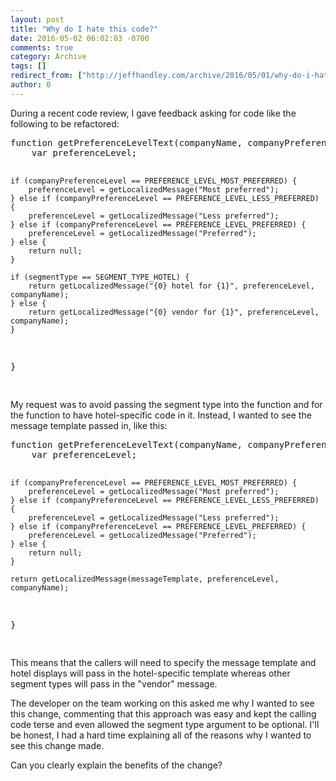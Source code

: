```yaml
---
layout: post
title: "Why do I hate this code?"
date: 2016-05-02 06:02:03 -0700
comments: true
category: Archive
tags: []
redirect_from: ["http://jeffhandley.com/archive/2016/05/01/why-do-i-hate-this-code"]
author: 0
---
```

<!-- more -->
<p>
During a recent code review, I gave feedback asking for code like the following to be refactored:
</p>
<pre class="javascriptcode">
function getPreferenceLevelText(companyName, companyPreferenceLevel, segmentType) {
    var preferenceLevel;

    if (companyPreferenceLevel == PREFERENCE_LEVEL_MOST_PREFERRED) {
        preferenceLevel = getLocalizedMessage("Most preferred");
    } else if (companyPreferenceLevel == PREFERENCE_LEVEL_LESS_PREFERRED) {
        preferenceLevel = getLocalizedMessage("Less preferred");
    } else if (companyPreferenceLevel == PREFERENCE_LEVEL_PREFERRED) {
        preferenceLevel = getLocalizedMessage("Preferred");
    } else {
        return null;
    }

    if (segmentType == SEGMENT_TYPE_HOTEL) {
        return getLocalizedMessage("{0} hotel for {1}", preferenceLevel, companyName);
    } else {
        return getLocalizedMessage("{0} vendor for {1}", preferenceLevel, companyName);
    }
}

</pre>
<p>
My request was to avoid passing the segment type into the function and for the function to have hotel-specific code in it.  Instead, I wanted to see the message template passed in, like this:
</p>
<pre class="javascriptcode">
function getPreferenceLevelText(companyName, companyPreferenceLevel, messageTemplate) {
    var preferenceLevel;

    if (companyPreferenceLevel == PREFERENCE_LEVEL_MOST_PREFERRED) {
        preferenceLevel = getLocalizedMessage("Most preferred");
    } else if (companyPreferenceLevel == PREFERENCE_LEVEL_LESS_PREFERRED) {
        preferenceLevel = getLocalizedMessage("Less preferred");
    } else if (companyPreferenceLevel == PREFERENCE_LEVEL_PREFERRED) {
        preferenceLevel = getLocalizedMessage("Preferred");
    } else {
        return null;
    }

    return getLocalizedMessage(messageTemplate, preferenceLevel, companyName);
}

</pre>
<p>
This means that the callers will need to specify the message template and hotel displays will pass in the hotel-specific template whereas other segment types will pass in the "vendor" message.
</p>
<p>
The developer on the team working on this asked me why I wanted to see this change, commenting that this approach was easy and kept the calling code terse and even allowed the segment type argument to be optional.  I'll be honest, I had a hard time explaining all of the reasons why I wanted to see this change made.
</p>
<p>
Can you clearly explain the benefits of the change?
</p>


